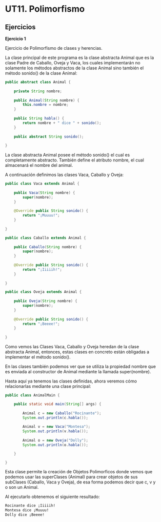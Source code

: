 # UT11. Polimorfismo

## Ejercicios

__Ejercicio 1__

Ejercicio de Polimorfismo de clases y herencias.

La clase principal de este programa es la clase abstracta Animal que es la clase Padre de Caballo, Oveja y Vaca, los cuales implementarán no solamente los métodos abstractos de la clase Animal sino también el método sonido() de la clase Animal:

```java
public abstract class Animal {
	
    private String nombre;
	
    public Animal(String nombre) {
        this.nombre = nombre;
    }
	
    public String habla() {
        return nombre + " dice " + sonido();
    }
    
    public abstract String sonido();
    
}
```

La clase abstracta Animal posee el método sonido() el cual es completamente abstracto. También define el atributo nombre, el cual almacenará el nombre del animal.

A continuación definimos las clases Vaca, Caballo y Oveja:

```java
public class Vaca extends Animal {
	
	public Vaca(String nombre) {
		super(nombre);
	}
		
	@Override public String sonido() {
		return "¡Muuuu!";
	}
	
}
```

```java
public class Caballo extends Animal {
	
    public Caballo(String nombre) {
        super(nombre);
    }
	
    @Override public String sonido() {
        return "¡Iiiiih!";
    }
    
}
```

```java
public class Oveja extends Animal {
	
    public Oveja(String nombre) {
        super(nombre);
    }
	
    @Override public String sonido() {
        return "¡Beeee!";
    }
    
}
```

Como vemos las Clases Vaca, Caballo y Oveja heredan de la clase abstracta Animal, entonces, estas clases en concreto están obligadas a implementar el método sonido().

En las clases también podemos ver que se utiliza la propiedad nombre que es enviada al constructor de Animal mediante la llamada super(nombre).

Hasta aquí ya tenemos las clases definidas, ahora veremos cómo relacionarlas mediante una clase principal:

```java
public class AnimalMain {

    public static void main(String[] args) {
		
        Animal c = new Caballo("Rocinante");
        System.out.println(c.habla());
		
        Animal v = new Vaca("Montesa");
        System.out.println(v.habla());
		
        Animal o = new Oveja("Dolly");
        System.out.println(o.habla());			

    }

}
```

Esta clase permite la creación de Objetos Polimorficos donde vemos que podemos usar las superClases (Animal) para crear objetos de sus subClases (Caballo, Vaca y Oveja), de esa forma podemos decir que c, v y o son un Animal.

Al ejecutarlo obtenemos el siguiente resultado:

```bash
Rocinante dice ¡Iiiiih!
Montesa dice ¡Muuuu!
Dolly dice ¡Beeee!
```



